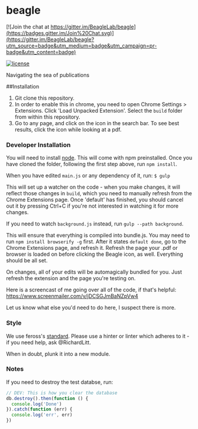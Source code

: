 beagle
======

[![Join the chat at https://gitter.im/BeagleLab/beagle](https://badges.gitter.im/Join%20Chat.svg)](https://gitter.im/BeagleLab/beagle?utm_source=badge&utm_medium=badge&utm_campaign=pr-badge&utm_content=badge)

[![license](http://img.shields.io/badge/license-MIT-red.svg?style=flat)](https://raw.githubusercontent.com/BeagleLab/beagle/master/LICENSE)

Navigating the sea of publications

##Installation

1. Git clone this repository.
2. In order to enable this in chrome, you need to open Chrome Settings > Extensions. Click 'Load Unpacked Extension'. Select the `build` folder from within this repository. 
3. Go to any page, and click on the icon in the search bar. To see best results, click the icon while looking at a pdf. 

### Developer Installation

You will need to install [node](http://nodejs.org/). This will come with npm preinstalled. Once you have cloned the folder, following the first step above, run `npm install`. 

When you have edited `main.js` or any dependency of it, run: `$ gulp`

This will set up a watcher on the code - when you make changes, it will reflect those changes in `build`, which you need to manually refresh from the Chrome Extensions page. Once 'default' has finished, you should cancel out it by pressing Ctrl+C if you're not interested in watching it for more changes.  

If you need to watch `background.js` instead, run `gulp --path background`. 

This will ensure that everything is compiled into bundle.js. You may need to run `npm install browserify -g` first. After it states `default done`, go to the Chrome Extensions page, and refresh it. Refresh the page your .pdf or browser is loaded on before clicking the Beagle icon, as well. Everything should be all set.

On changes, all of your edits will be automagically bundled for you. Just refresh the extension and the page you're testing on.

Here is a screencast of me going over all of the code, if that's helpful: https://www.screenmailer.com/v/jDCSGJmBaNZpVw4

Let us know what else you'd need to do here, I suspect there is more. 

### Style

We use feross's [standard](https://github.com/feross/standard). Please use a hinter or linter which adheres to it - if you need help, ask @RichardLitt. 

When in doubt, plunk it into a new module. 

### Notes

If you need to destroy the test databse, run:

```js
// DEV: This is how you clear the database
db.destroy().then(function () {
  console.log('Done')
}).catch(function (err) {
  console.log('err', err)
})
```
